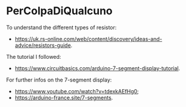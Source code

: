 # PerColpaDiQualcuno

To understand the different types of resistor:
* <https://uk.rs-online.com/web/content/discovery/ideas-and-advice/resistors-guide>.

The tutorial I followed:
* <https://www.circuitbasics.com/arduino-7-segment-display-tutorial>.

For further infos on the 7-segment display:
* <https://www.youtube.com/watch?v=tdexkAEfHg0>;
* <https://arduino-france.site/7-segments>.
